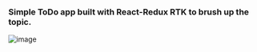 ### Simple ToDo app built with React-Redux RTK to brush up the topic.

![image](https://github.com/DmitryVelichko/todo-redux-1/assets/42185328/655106e6-981a-453b-979a-9e022c549e8f)

